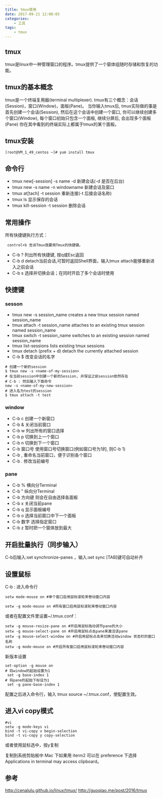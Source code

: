 ```yaml
---
title: tmux使用
date: 2017-09-21 12:08:03
categories: 
    - 工具
tags: 
    - tmux
---
```


## tmux
tmux是linux中一种管理窗口的程序。tmux提供了一个窗体组随时存储和恢复的功能。

## tmux的基本概念
tmux是一个终端复用器(terminal multiplexer).
tmux有三个概念：会话(Session)，窗口(Window)，面板(Pane)。
当你输入tmux后, tmux实际做的事是首先创建一个会话(Session), 然后在这个会话中创建一个窗口, 你可以继续创建多个窗口(Window), 每个窗口初始只包含一个面板, 继续分屏后, 会出现多个面板(Pane) 你在其中看到的终端实际上都属于tmux的某个面板。

## tmux安装
```
[root@VM_1_49_centos ~]# yum install tmux
```

## 命令行

- tmux new[-session] -s name -d   新建会话(-d 是否在后台)
- tmux new -s name -n windowname  新建会话及窗口
- tmux at[tach] -t session    重新连接(-t 后接会话名称)
- tmux ls 显示保存的会话
- tmux kill-session -t session    删除会话

## 常用操作

所有快捷键执行方式：
```
 control+b 告诉Tmux我要用Tmux的快捷键。
```

- C-b ? 列出所有快捷键, 按q或Esc返回
- C-b d detach当前会话,可暂时返回Shell界面，输入tmux attach能够重新进入之前会话
- C-b s 选择并切换会话；在同时开启了多个会话时使用

## 快捷键
### sesson
- tmux new -s session_name
    creates a new tmux session named session_name
- tmux attach -t session_name
    attaches to an existing tmux session named session_name
- tmux switch -t session_name
    switches to an existing session named session_name
- tmux list-sessions
    lists existing tmux sessions
- tmux detach (prefix + d)
    detach the currently attached session
- C-b $ 改变会话的名字

```
# 创建一个新的session
$ tmux new -s <name-of-my-session>
# 在当前session中创建一个新的Session, 并保证之前session依然存在
# C-b : 然后输入下面命令
new -s <name-of-my-new-session>
# 进入名为test的session
$ tmux attach -t test
```

### window
- C-b c 创建一个新窗口
- C-b & 关闭当前窗口
- C-b w 列出所有的窗口选择
- C-b p 切换到上一个窗口
- C-b n 切换到下一个窗口
- C-b 窗口号 使用窗口号切换窗口(例如窗口号为1的, 则C-b 1)
- C-b , 重命名当前窗口，便于识别各个窗口
- C-b . 修改当前编号

### pane
- C-b % 横向分Terminal
- C-b " 纵向分Terminal
- C-b 方向键 则会在自由选择各面板
- C-b x 关闭当前pane
- C-b q 显示面板编号
- C-b o 选择当前窗口中下一个面板
- C-b 数字 选择指定窗口
- C-b z  暂时把一个窗体放到最大

## 开启批量执行（同步输入）

C-b后输入:set synchronize-panes ，输入:set sync [TAB]键可自动补齐

## 设置鼠标
C-b : 进入命令行

```
setw mode-mouse on #单个窗口启用鼠标滚轮来卷动窗口内容

setw -g mode-mouse on #所有窗口启用鼠标滚轮来卷动窗口内容
```

或者在配置文件里设置~/.tmux.conf：
```
setw -g mouse-resize-pane on #开启用鼠标拖动调节pane的大小
setw -g mouse-select-pane on #开启用鼠标点击pane来激活该pane
setw -g mouse-select-window on #开启用鼠标点击来切换活动window 状态栏的窗口名称
setw -g mode-mouse on #开启所有窗口启用鼠标滚轮来卷动窗口内容

```

新版本设置
```
set-option -g mouse on
# 将window的起始设置为1
 set -g base-index 1
# 将pane的起始下标设为1
 set -g pane-base-index 1
```

配置之后进入命令行，输入 tmux source  ~/.tmux.conf，使配置生效。

## 进入vi copy模式
```
#vi
setw -g mode-keys vi
bind -t vi-copy v begin-selection
bind -t vi-copy y copy-selection
```
或者使用鼠标选中，按y复制

复制到系统剪贴板中
Mac 下如果用 iterm2 可以在 preference 下选择 Applications in terminal may access clipboard。



## 参考
http://cenalulu.github.io/linux/tmux/
http://guoqiao.me/post/2016/tmux